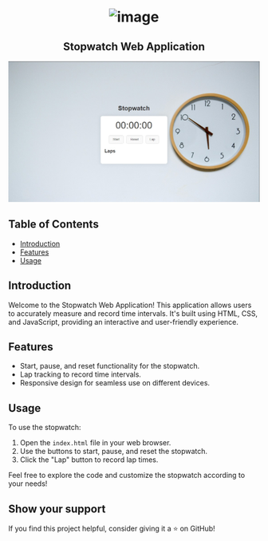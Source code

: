 <h1 align='center'>
  <img width="860" height="981" alt="image" src="https://github.com/user-attachments/assets/e6aae9d4-a0d9-4608-8c91-b8af8e016aed" />
</h1>
<h2 align="center">
  Stopwatch Web Application
</h2>

<div align="center">
  <img alt="Stopwatch Demo" src="./readme-bg.jpg" />
</div>

## Table of Contents

- [Introduction](#introduction)
- [Features](#features)
- [Usage](#usage)


## Introduction

Welcome to the Stopwatch Web Application! This application allows users to accurately measure and record time intervals. It's built using HTML, CSS, and JavaScript, providing an interactive and user-friendly experience.

## Features

- Start, pause, and reset functionality for the stopwatch.
- Lap tracking to record time intervals.
- Responsive design for seamless use on different devices.

## Usage

To use the stopwatch:


1. Open the `index.html` file in your web browser.
2. Use the buttons to start, pause, and reset the stopwatch.
3. Click the "Lap" button to record lap times.

Feel free to explore the code and customize the stopwatch according to your needs!


## Show your support

If you find this project helpful, consider giving it a ⭐️ on GitHub!

